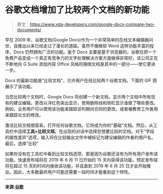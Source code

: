 # 谷歌文档增加了比较两个文档的新功能

> 原文：<https://www.xda-developers.com/google-docs-compare-two-documents/>

早在 2009 年，谷歌文档(Google Docs)作为一个非常简单的在线文本编辑器问世，自推出以来已经走过了漫长的道路。虽然不像微软 Word 这样功能丰富的程序，Docs 仍然拥有广泛的功能。鉴于 Docs 主要是基于浏览器的，谷歌在把一个免费产品变成一个真正有竞争力的文字处理解决方案方面做得非常好。该公司正在不断地向 G Suite 添加内容 Office 风格的捆绑文档是其中的一部分——使它更进一步。

Docs 的最新功能是“比较文档”，允许用户在线比较两个谷歌文档。下面的 GIF 图展示了该功能。

当您比较两个文档时，Google Docs 将创建一个新文档，显示两个文档中所有现有的建议编辑。更改以洋红色突出显示，使用删除线和侧栏显示谁做了哪些更改。例如，业务用户可以使用该功能来跟踪谈判期间合同的更改。或者被教育工作者用来跟踪论文的修改。

激活比较文档很容易。打开任何谷歌文档，它将成为你的“基础”文档。然后，从工具栏中选择**工具>比较文档**。在出现的对话中选择您想要比较的文档。对于“字段的属性差异”选项，输入将在比较输出文件中被标记为建议编辑的作者的用户名。最后，选择“比较”

如果你没有在工具栏中看到比较文档选项，那是因为谷歌还没有为所有用户发布该功能。快速发布域将在 2019 年 6 月 11 日开始的 15 天内获得该功能。预定发布域将在超过 15 天的时间内接收该功能，并且直到 2019 年 6 月 25 日才会开始推出。因此，大多数最终用户可能还需要一段时间才能看到这个特性。

* * *

**来源:[谷歌](https://gsuiteupdates.googleblog.com/2019/06/compare-docs.html)**
